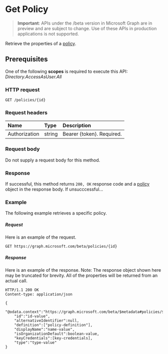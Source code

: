 # Get Policy

> **Important**: APIs under the /beta version in Microsoft Graph are in preview and are subject to change. Use of these APIs in production applications is not supported.

Retrieve the properties of a [policy](../resources/policy.md).

## Prerequisites
One of the following **scopes** is required to execute this API:
*Directory.AccessAsUser.All*

### HTTP request
<!-- { "blockType": "ignored" } -->
```http
GET /policies/{id}
```
### Request headers
| Name       | Type | Description|
|:---------------|:--------|:----------|
| Authorization  | string  | Bearer {token}. Required. |

### Request body
Do not supply a request body for this method.

### Response
If successful, this method returns `200, OK` response code and a [policy](../resources/policy.md) object in the response body. If unsucccessful...

### Example
The following example retrieves a specific policy.

##### Request
Here is an example of the request.

```http
GET https://graph.microsoft.com/beta/policies/{id}
```

##### Response
Here is an example of the response. Note: The response object shown here may be truncated for brevity. All of the properties will be returned from an actual call.

```http
HTTP/1.1 200 OK
Content-type: application/json

{
	"@odata.context":"https://graph.microsoft.com/beta/$metadata#policies/$entity",
	"id":"id-value",
	"alternativeIdentifier":null,
	"definition":["policy-definition"],
	"displayName":"name-value",
	"isOrganizationDefault":boolean-value,
	"keyCredentials":[key-credentials],
	"type":"type-value"
}
```

<!-- uuid: 8fcb5dbc-d5aa-4681-8e31-b001d5168d79
2015-10-25 14:57:30 UTC -->
<!-- {
  "type": "#page.annotation",
  "description": "message: createReply",
  "keywords": "",
  "section": "documentation",
  "tocPath": ""
}-->

